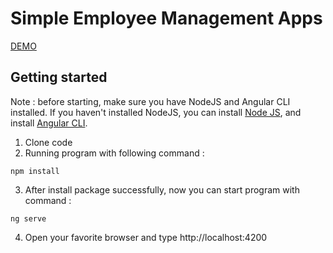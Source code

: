 # Simple Employee Management Apps

[DEMO](https://bayudev-employees-app.netlify.app/)



## Getting started

Note : before starting, make sure you have NodeJS and Angular CLI installed. If you haven't installed NodeJS, you can install [Node JS](https://nodejs.org/en/download/prebuilt-installer), and install [Angular CLI](https://angular.dev/tools/cli/setup-local).


1. Clone code
2. Running program with following command :
```
npm install
```
3. After install package successfully, now you can start program with command :
```
ng serve
```
4. Open your favorite browser and type http://localhost:4200


